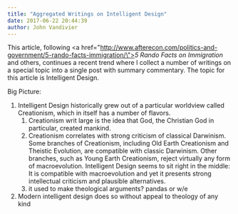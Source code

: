 ```yaml
---
title: "Aggregated Writings on Intelligent Design"
date: 2017-06-22 20:44:39
author: John Vandivier
---
```




This article, following <a href=\"http://www.afterecon.com/politics-and-government/5-rando-facts-immigration/\"><em>5 Rando Facts on Immigration</em></a> and others, continues a recent trend where I collect a number of writings on a special topic into a single post with summary commentary. The topic for this article is Intelligent Design.

Big Picture:
<ol>
 	<li>Intelligent Design historically grew out of a particular worldview called Creationism, which in itself has a number of flavors.
<ol>
 	<li>Creationism writ large is the idea that God, the Christian God in particular, created mankind.</li>
 	<li>Creationism correlates with strong criticism of classical Darwinism. Some branches of Creationism, including Old Earth Creationism and Theistic Evolution, are compatible with classic Darwinism. Other branches, such as Young Earth Creationism, reject virtually any form of macroevolution. Intelligent Design seems to sit right in the middle: It is compatible with macroevolution and yet it presents strong intellectual criticism and plausible alternatives.</li>
 	<li>it used to make theological arguments? pandas or w/e</li>
</ol>
</li>
 	<li>Modern intelligent design does so without appeal to theology of any kind</li>
</ol>